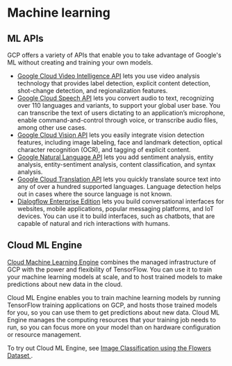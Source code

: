 # Machine learning

## ML APIs

GCP offers a variety of APIs that enable you to take advantage of Google's ML without creating and training your own models.

* [Google Cloud Video Intelligence API](https://cloud.google.com/video-intelligence/docs/) lets you use video analysis technology that provides label detection, explicit content detection, shot-change detection, and regionalization features.
* [Google Cloud Speech API](https://cloud.google.com/speech/docs/) lets you convert audio to text, recognizing over 110 languages and variants, to support your global user base. You can transcribe the text of users dictating to an application’s microphone, enable command-and-control through voice, or transcribe audio files, among other use cases.
* [Google Cloud Vision API](https://cloud.google.com/vision/docs) lets you easily integrate vision detection features, including image labeling, face and landmark detection, optical character recognition \(OCR\), and tagging of explicit content.
* [Google Natural Language API](https://cloud.google.com/natural-language/docs) lets you add sentiment analysis, entity analysis, entity-sentiment analysis, content classification, and syntax analysis.
* [Google Cloud Translation API](https://cloud.google.com/translate/docs) lets you quickly translate source text into any of over a hundred supported languages. Language detection helps out in cases where the source language is not known.
* [Dialogflow Enterprise Edition](https://cloud.google.com/dialogflow-enterprise/docs) lets you build conversational interfaces for websites, mobile applications, popular messaging platforms, and IoT devices. You can use it to build interfaces, such as chatbots, that are capable of natural and rich interactions with humans.

## Cloud ML Engine

[Cloud Machine Learning Engine](https://cloud.google.com/ml-engine/docs/technical-overview) combines the managed infrastructure of GCP with the power and flexibility of TensorFlow. You can use it to train your machine learning models at scale, and to host trained models to make predictions about new data in the cloud.

Cloud ML Engine enables you to train machine learning models by running TensorFlow training applications on GCP, and hosts those trained models for you, so you can use them to get predictions about new data. Cloud ML Engine manages the computing resources that your training job needs to run, so you can focus more on your model than on hardware configuration or resource management.

To try out Cloud ML Engine, see [Image Classification using the Flowers Dataset ](https://cloud.google.com/ml-engine/docs/flowers-tutorial).

